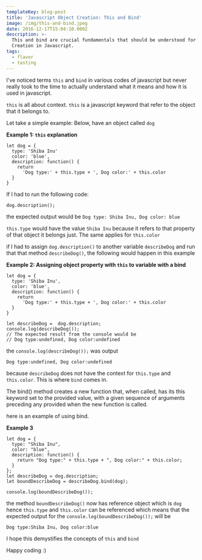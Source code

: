 ```yaml
---
templateKey: blog-post
title: 'Javascript Object Creation: This and Bind'
image: /img/this-and-bind.jpeg
date: 2016-12-17T15:04:10.000Z
description: >-
  This and bind are crucial fundamentals that should be understood for Object
  Creation in Javascript.
tags:
  - flavor
  - tasting
---
```

I've noticed terms `this` and `bind` in various codes of javascript but never really took to the time to actually understand what it means and how it is used in javascript.

`this` is all about context. `this` is a javascript keyword that refer to the object that it belongs to.

Let take a simple example:
Below, have an object called `dog`

<strong>Example 1: `this` explanation</strong>

```
let dog = {
  type: 'Shiba Inu'
  color: 'blue',
  description: function() {
    return 
      'Dog type:' + this.type + ', Dog color:' + this.color
  }
}
```

If I had to run the following code:

```
dog.description();
```

the expected output would be `Dog type: Shiba Inu, Dog color: blue`

`this.type` would have the value `Shiba Inu` because it refers to that property of that object it belongs just. The same applies for `this.color`

if I had to assign `dog.description()` to another variable `describeDog` and run that that method `describeDog()`, the following would happen in this example

<strong>Example 2: Assigning object property with `this` to variable with a bind</strong>

```
let dog = {
  type: 'Shiba Inu',
  color: 'blue',
  description: function() {
    return 
      'Dog type:' + this.type + ', Dog color:' + this.color
  }
}

let describeDog =  dog.description;
console.log(describeDog());
// The expected result from the console would be
// Dog type:undefined, Dog color:undefined
```

the `console.log(describeDog());` was output 

```
Dog type:undefined, Dog color:undefined
```

because `describeDog` does not have the context for `this.type` and `this.color`. This is where `bind` comes in.

The bind() method creates a new function that, when called, has its this keyword set to the provided value, with a given sequence of arguments preceding any provided when the new function is called.

here is an example of using bind.

<strong>Example 3</strong>

```
let dog = {
  type: "Shiba Inu",
  color: "blue",
  description: function() {
    return "Dog type:" + this.type + ", Dog color:" + this.color;
  }
};
let describeDog = dog.description;
let boundDescribeDog = describeDog.bind(dog);

console.log(boundDescribeDog());
```

the method `boundDescribeDog()` now has reference object which is `dog` hence `this.type` and `this.color` can be referenced
which means that the expected output for the `console.log(boundDescribeDog());` will be 

```
Dog type:Shiba Inu, Dog color:blue
```



I hope this demystifies the concepts of `this` and `bind`

Happy coding :)
